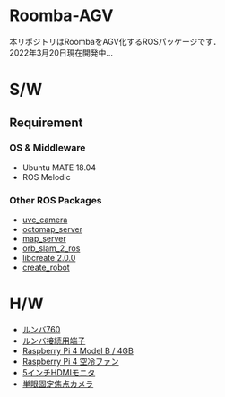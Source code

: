 # Roomba-AGV
本リポジトリはRoombaをAGV化するROSパッケージです．  
2022年3月20日現在開発中…

# S/W
## Requirement
### OS & Middleware
* Ubuntu MATE 18.04
* ROS Melodic
### Other ROS Packages
* [uvc_camera](http://wiki.ros.org/uvc_camera)
* [octomap_server](http://wiki.ros.org/octomap_server)
* [map_server](http://wiki.ros.org/map_server)
* [orb_slam_2_ros](https://github.com/appliedAI-Initiative/orb_slam_2_ros)
* [libcreate 2.0.0](https://github.com/AutonomyLab/libcreate)
* [create_robot](https://github.com/AutonomyLab/create_robot)

# H/W
* [ルンバ760](https://store.irobot-jp.com/item/760.html)
* [ルンバ接続用端子](https://www.amazon.co.jp/dp/B0848D4BDH)
* [Raspberry Pi 4 Model B / 4GB](https://www.switch-science.com/catalog/5680/)
* [Raspberry Pi 4 空冷ファン](https://www.amazon.co.jp/dp/B07ZRFHJ1Z)
* [5インチHDMIモニタ](https://www.amazon.co.jp/dp/B089XVS3RJ)
* [単眼固定焦点カメラ](https://www.buffalo.jp/product/detail/bsw500mbk.html)
